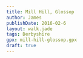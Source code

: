 ```yaml
---
title: Mill Hill, Glossop
author: James
publishDate: 2016-02-6
layout: walk.jade
tags: Derbyshire
gpx: mill-hill-glossop.gpx
draft: true
---
```



